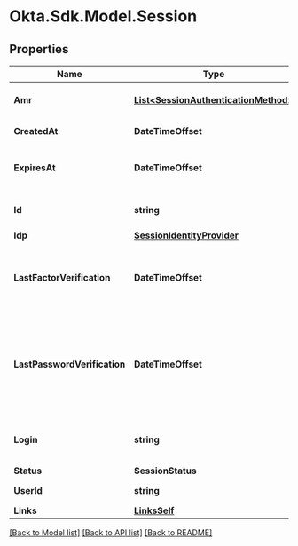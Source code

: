 # Okta.Sdk.Model.Session

## Properties

Name | Type | Description | Notes
------------ | ------------- | ------------- | -------------
**Amr** | [**List&lt;SessionAuthenticationMethod&gt;**](SessionAuthenticationMethod.md) | Authentication method reference | [optional] [readonly] 
**CreatedAt** | **DateTimeOffset** |  | [optional] [readonly] 
**ExpiresAt** | **DateTimeOffset** | A timestamp when the Session expires | [optional] [readonly] 
**Id** | **string** | A unique key for the Session | [optional] [readonly] 
**Idp** | [**SessionIdentityProvider**](SessionIdentityProvider.md) |  | [optional] 
**LastFactorVerification** | **DateTimeOffset** | A timestamp when the user last performed multifactor authentication | [optional] [readonly] 
**LastPasswordVerification** | **DateTimeOffset** | A timestamp when the user last performed the primary or step-up authentication with a password | [optional] [readonly] 
**Login** | **string** | A unique identifier for the user (username) | [optional] [readonly] 
**Status** | **SessionStatus** |  | [optional] 
**UserId** | **string** | A unique key for the user | [optional] [readonly] 
**Links** | [**LinksSelf**](LinksSelf.md) |  | [optional] 

[[Back to Model list]](../README.md#documentation-for-models) [[Back to API list]](../README.md#documentation-for-api-endpoints) [[Back to README]](../README.md)


